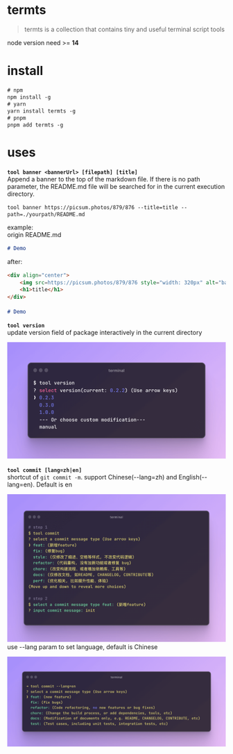 # termts

> termts is a collection that contains tiny and useful terminal script tools

node version need >= **14**

# install

```shell
# npm
npm install -g
# yarn
yarn install termts -g
# pnpm
pnpm add termts -g
```

# uses

**`tool banner <bannerUrl> [filepath] [title]`**  
Append a banner to the top of the markdown file. If there is no path parameter, the README.md file will be searched for in the current execution directory.

```shell
tool banner https://picsum.photos/879/876 --title=title --path=./yourpath/README.md
```

example:  
origin README.md

```markdown
# Demo
```

after:

```markdown
<div align="center">
    <img src=https://picsum.photos/879/876 style="width: 320px" alt="banner" />
    <h1>title</h1>
</div>

# Demo
```

**`tool version`**  
update version field of package interactively in the current directory

![demo](./assets/tool-version.png)

**`tool commit [lang=zh|en]`**  
shortcut of `git commit -m`. support Chinese(--lang=zh) and English(--lang=en). Default is en

![demo](./assets/commit-1.png) use --lang param to set language, default is Chinese

![demo](./assets/commit-2.png)
